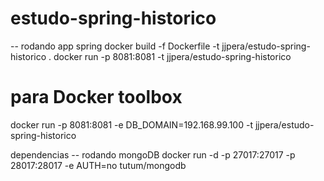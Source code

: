 # estudo-spring-historico

-- rodando app spring
docker build -f Dockerfile -t jjpera/estudo-spring-historico .
docker run -p 8081:8081 -t jjpera/estudo-spring-historico

# para Docker toolbox
docker run -p 8081:8081 -e DB_DOMAIN=192.168.99.100 -t jjpera/estudo-spring-historico

dependencias 
-- rodando mongoDB
docker run -d -p 27017:27017 -p 28017:28017 -e AUTH=no tutum/mongodb
